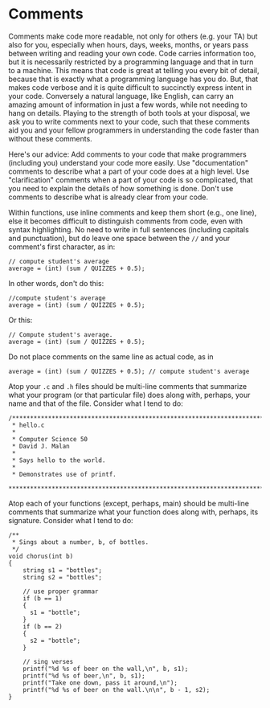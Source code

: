 # Comments

Comments make code more readable, not only for others (e.g. your TA) but also for you, especially when hours, days, weeks, months, or years pass between writing and reading your own code. Code carries information too, but it is necessarily restricted by a programming language and that in turn to a machine. This means that code is great at telling you every bit of detail, because that is exactly what a programming language has you do. But, that makes code verbose and it is quite difficult to succinctly express intent in your code. Conversely a natural language, like English, can carry an amazing amount of information in just a few words, while not needing to hang on details. Playing to the strength of both tools at your disposal, we ask you to write comments next to your code, such that these comments aid you and your fellow programmers in understanding the code faster than without these comments.

Here's our advice: Add comments to your code that make programmers (including you) understand your code more easily. Use "documentation" comments to describe what a part of your code does at a high level. Use "clarification" comments when a part of your code is so complicated, that you need to explain the details of how something is done. Don't use comments to describe what is already clear from your code.

Within functions, use inline comments and keep them short (e.g., one line),
else it becomes difficult to distinguish comments from code, even with syntax
highlighting. No need to write in full sentences (including capitals and
punctuation), but do leave one space between the `//` and your comment's first
character, as in:

	// compute student's average
	average = (int) (sum / QUIZZES + 0.5);

In other words, don't do this:

	//compute student's average
	average = (int) (sum / QUIZZES + 0.5);

Or this:

	// Compute student's average.
	average = (int) (sum / QUIZZES + 0.5);

Do not place comments on the same line as actual code, as in

	average = (int) (sum / QUIZZES + 0.5); // compute student's average

Atop your `.c` and `.h` files should be multi-line comments that summarize
what your program (or that particular file) does along with, perhaps, your
name and that of the file. Consider what I tend to do:

	/****************************************************************************
	 * hello.c
	 *
	 * Computer Science 50
	 * David J. Malan
	 *
	 * Says hello to the world.
	 *
	 * Demonstrates use of printf.
	 ***************************************************************************/

Atop each of your functions (except, perhaps, main) should be multi-line
comments that summarize what your function does along with, perhaps, its
signature. Consider what I tend to do:

	/**
	 * Sings about a number, b, of bottles.
	 */
	void chorus(int b)
	{
	    string s1 = "bottles";
	    string s2 = "bottles";

	    // use proper grammar
	    if (b == 1)
	    {
	      s1 = "bottle";
	    }
	    if (b == 2)
	    {
	      s2 = "bottle";
	    }

	    // sing verses
	    printf("%d %s of beer on the wall,\n", b, s1);
	    printf("%d %s of beer,\n", b, s1);
	    printf("Take one down, pass it around,\n");
	    printf("%d %s of beer on the wall.\n\n", b - 1, s2);
	}
